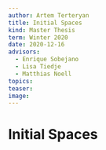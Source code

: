 ```yaml
---
author: Artem Terteryan
title: Initial Spaces
kind: Master Thesis
term: Winter 2020
date: 2020-12-16
advisors:
  - Enrique Sobejano
  - Lisa Tiedje
  - Matthias Noell
topics:
teaser:
image:
---
```


# Initial Spaces

